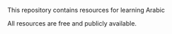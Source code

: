 This repository contains resources for learning Arabic

All resources are free and publicly available.
